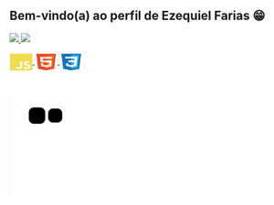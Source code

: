 ## Bem-vindo(a) ao perfil de Ezequiel Farias 😁

 <div>
   <a href="https://github.com/Ezequiel-Ferreira-de-Farias">
   <img height="180em" src="https://github-readme-stats.vercel.app/api?username=Ezequiel-Ferreira-de-Farias&show_icons=true&theme=tokyonight&include_all_commits=true&count_private=true"/>
   <img height="180em" src="https://github-readme-stats.vercel.app/api/top-langs/?username=Ezequiel-Ferreira-de-Farias&layout=compact&langs_count=6&theme=tokyonight"/>

</div>
<div style="display: inline_block"><br>
  <img align="center" alt="Js" height="30" width="40" src="https://raw.githubusercontent.com/devicons/devicon/master/icons/javascript/javascript-plain.svg">
  <img align="center" alt="HTML" height="30" width="40" src="https://raw.githubusercontent.com/devicons/devicon/master/icons/html5/html5-original.svg">
  <img align="center" alt="CSS" height="30" width="40" src="https://raw.githubusercontent.com/devicons/devicon/master/icons/css3/css3-original.svg">
</div>
 
 <br>
  
  ![Snake animation](https://github.com/Ezequiel-Ferreira-de-Farias/Ezequiel-Ferreira-de-Farias/blob/output/github-contribution-grid-snake.svg)

</div>
